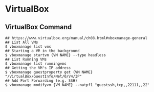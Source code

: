 VirtualBox
==========

## VirtualBox	Command

    ## https://www.virtualbox.org/manual/ch08.html#vboxmanage-general
    ## List All VMs
    $ vboxmanage list vms
    ## Starting a VM in the background
    $ vboxmanage startvm {VM NAME} --type headless
    ## List Running VMs
    $ vboxmanage list runningvms
    ## Getting the VM's IP address
    $ vboxmanage guestproperty get {VM NAME} "/VirtualBox/GuestInfo/Net/0/V4/IP"
    ## Add Port Forwarding (e.g. SSH)
    $ vboxmanage modifyvm {VM NAME} --natpf1 "guestssh,tcp,,22111,,22"
